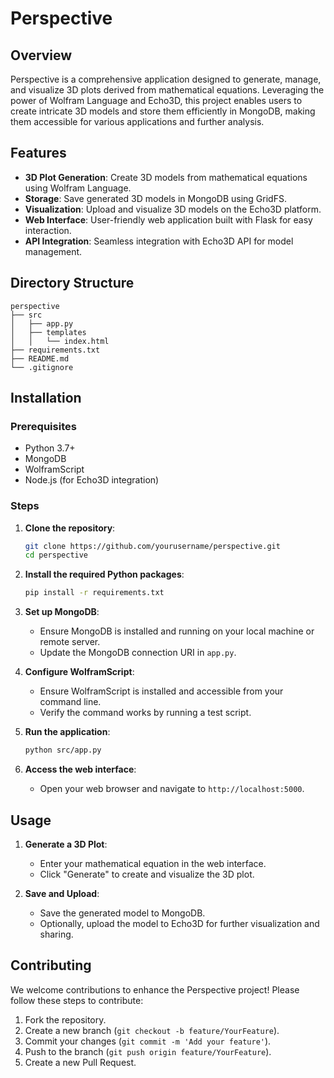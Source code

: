 
# Perspective

## Overview

Perspective is a comprehensive application designed to generate, manage, and visualize 3D plots derived from mathematical equations. Leveraging the power of Wolfram Language and Echo3D, this project enables users to create intricate 3D models and store them efficiently in MongoDB, making them accessible for various applications and further analysis.

## Features

- **3D Plot Generation**: Create 3D models from mathematical equations using Wolfram Language.
- **Storage**: Save generated 3D models in MongoDB using GridFS.
- **Visualization**: Upload and visualize 3D models on the Echo3D platform.
- **Web Interface**: User-friendly web application built with Flask for easy interaction.
- **API Integration**: Seamless integration with Echo3D API for model management.

## Directory Structure

```plaintext
perspective
├── src
│   ├── app.py
│   ├── templates
│   │   └── index.html
├── requirements.txt
├── README.md
└── .gitignore
```

## Installation

### Prerequisites

- Python 3.7+
- MongoDB
- WolframScript
- Node.js (for Echo3D integration)

### Steps

1. **Clone the repository**:
    ```bash
    git clone https://github.com/yourusername/perspective.git
    cd perspective
    ```

2. **Install the required Python packages**:
    ```bash
    pip install -r requirements.txt
    ```

3. **Set up MongoDB**:
    - Ensure MongoDB is installed and running on your local machine or remote server.
    - Update the MongoDB connection URI in `app.py`.

4. **Configure WolframScript**:
    - Ensure WolframScript is installed and accessible from your command line.
    - Verify the command works by running a test script.

5. **Run the application**:
    ```bash
    python src/app.py
    ```

6. **Access the web interface**:
    - Open your web browser and navigate to `http://localhost:5000`.

## Usage

1. **Generate a 3D Plot**:
    - Enter your mathematical equation in the web interface.
    - Click "Generate" to create and visualize the 3D plot.

2. **Save and Upload**:
    - Save the generated model to MongoDB.
    - Optionally, upload the model to Echo3D for further visualization and sharing.

## Contributing

We welcome contributions to enhance the Perspective project! Please follow these steps to contribute:

1. Fork the repository.
2. Create a new branch (`git checkout -b feature/YourFeature`).
3. Commit your changes (`git commit -m 'Add your feature'`).
4. Push to the branch (`git push origin feature/YourFeature`).
5. Create a new Pull Request.

